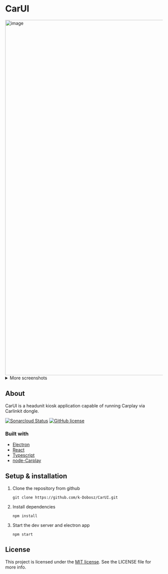 # CarUI

<img width="1136" alt="image" src="https://user-images.githubusercontent.com/31768756/228375118-c73dc895-49c4-4034-b36e-9d189bfdde4d.png">

<details>
<summary>More screenshots</summary>
  <ul>
    <li>Music page <img width="1136" alt="image" src="https://user-images.githubusercontent.com/31768756/228375443-97e60ad9-73c7-4d96-bd36-61dc46a51594.png"></li>
    <li>Settings page <img width="1136" alt="image" src="https://user-images.githubusercontent.com/31768756/228375658-608b7f05-7735-483c-9af9-a13ded25f8d2.png"></li>
    <li>Carplay <img width="1136" alt="image" src="https://user-images.githubusercontent.com/31768756/228375781-c1f80c14-bdb5-4fdc-8a4c-4f30f6f7f0df.png"></li>
  </ul>
</details>

## About

CarUI is a headunit kiosk application capable of running Carplay via Carlinkit dongle.

[![Sonarcloud Status](https://sonarcloud.io/api/project_badges/measure?project=k-Dobosz_CarUI&metric=alert_status)](https://sonarcloud.io/dashboard?id=k-Dobosz_CarUI)
[![GitHub license](https://img.shields.io/github/license/k-Dobosz/CarUI?color=blue)](https://github.com/k-Dobosz/CarUI)

### Built with

- [Electron](https://www.electronjs.org)
- [React](https://reactjs.org)
- [Typescript](https://www.typescriptlang.org)
- [node-Carplay](https://github.com/rhysmorgan134/node-CarPlay)

## Setup & installation

1. Clone the repository from github
   ```
   git clone https://github.com/k-Dobosz/CarUI.git
   ```
2. Install dependencies
   ```
   npm install
   ```
3. Start the dev server and electron app
   ```
   npm start
   ```

## License

This project is licensed under the [MIT license](https://github.com/k-Dobosz/CarUI/blob/main/LICENSE). See the LICENSE file for more info.
